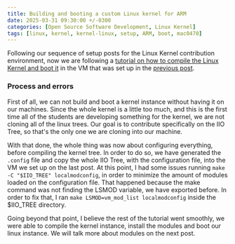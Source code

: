 ```yaml
---
title: Building and booting a custom Linux kernel for ARM
date: 2025-03-31 09:30:00 +/-0300
categories: [Open Source Software Development, Linux Kernel]
tags: [linux, kernel, kernel-linux, setup, ARM, boot, mac0470]
---
```


Following our sequence of setup posts for the Linux Kernel contribution environment, now we are following a [tutorial on how to compile the Linux Kernel and boot it](https://flusp.ime.usp.br/kernel/build-linux-for-arm/) in the VM that was set up in the [previous post](./2025-03-27-setting-up-test-environment-linux-kernel.md).

### Process and errors

First of all, we can not build and boot a kernel instance without having it on our machines. Since the whole kernel is a little too much, and this is the first time all of the students are developing something for the kernel, we are not cloning all of the linux trees. Our goal is to contribute specifically on the IIO Tree, so that's the only one we are cloning into our machine.

With that done, the whole thing was now about configuring everything, before compiling the kernel tree. In order to do so, we have generated the ```.config``` file and copy the whole IIO Tree, with the configuration file, into the VM we set up on the last post. At this point, I had some issues running ```make -C "$IIO_TREE" localmodconfig```, in order to minimize the amount of modules loaded on the configuration file. That happened because the make command was not finding the LSMOD variable, we have exported before. In order to fix that, I ran ```make LSMOD=vm_mod_list localmodconfig``` inside the $IIO_TREE directory.

Going beyond that point, I believe the rest of the tutorial went smoothly, we were able to compile the kernel instance, install the modules and boot our linux instance. We will talk more about modules on the next post.